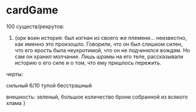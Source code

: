 # cardGame

100 существ/рекрутов:

1) {орк воин
история: был изгнан из своего же племени... неизвестно, как именно это произошло. Говорили, что он был слишком силен, что его ярость была неукротимой, что он не подчинялся вождям. Но сам он хранил молчание. Лишь шрамы на его теле, рассказывали историю о его силе и о том, что ему пришлось пережить.
  
черты:
  
сильный 6/10 тупой бесстрашный
  
  внешность: зеленый, большое количество брони собранной из всякого хлама }
